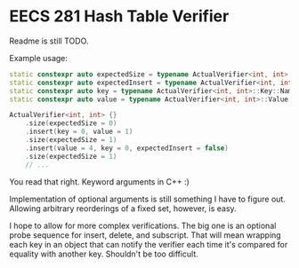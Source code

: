 # EECS 281 Hash Table Verifier

Readme is still TODO.

Example usage:

```cpp
static constexpr auto expectedSize = typename ActualVerifier<int, int>::ExpectedSize::NamedParam {};
static constexpr auto expectedInsert = typename ActualVerifier<int, int>::ExpectedInsert::NamedParam {};
static constexpr auto key = typename ActualVerifier<int, int>::Key::NamedParam {};
static constexpr auto value = typename ActualVerifier<int, int>::Value::NamedParam {};

ActualVerifier<int, int> {}
    .size(expectedSize = 0)
    .insert(key = 0, value = 1)
    .size(expectedSize = 1)
    .insert(value = 4, key = 0, expectedInsert = false)
    .size(expectedSize = 1)
    // ...
```

You read that right. Keyword arguments in C++ :)

Implementation of optional arguments is still something I have to figure out. Allowing arbitrary reorderings of a fixed set, however, is easy.

I hope to allow for more complex verifications. The big one is an optional probe sequence for insert, delete, and subscript. That will mean wrapping each key in an object that can notify the verifier each time it's compared for equality with another key. Shouldn't be too difficult.
